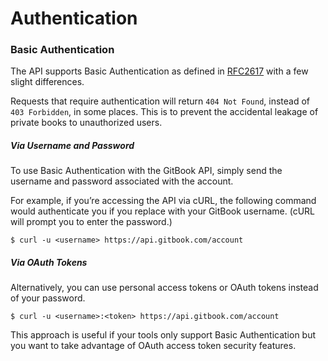 # Authentication


### Basic Authentication

The API supports Basic Authentication as defined in [RFC2617](http://www.ietf.org/rfc/rfc2617.txt) with a few slight differences.

Requests that require authentication will return `404 Not Found`, instead of `403 Forbidden`, in some places. This is to prevent the accidental leakage of private books to unauthorized users.

##### Via Username and Password

To use Basic Authentication with the GitBook API, simply send the username and password associated with the account.

For example, if you’re accessing the API via cURL, the following command would authenticate you if you replace <username> with your GitBook username. (cURL will prompt you to enter the password.)

```
$ curl -u <username> https://api.gitbook.com/account
```

##### Via OAuth Tokens

Alternatively, you can use personal access tokens or OAuth tokens instead of your password.

```
$ curl -u <username>:<token> https://api.gitbook.com/account
```

This approach is useful if your tools only support Basic Authentication but you want to take advantage of OAuth access token security features.
